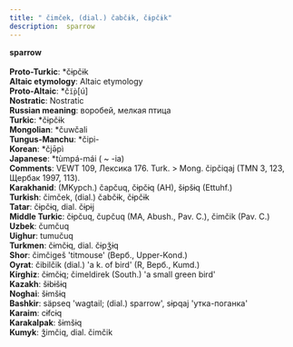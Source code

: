 ```yaml
---
title: " čimček, (dial.) čabčɨk, čɨpčɨk"
description:  sparrow
---
```

<strong> sparrow</strong><br><br>
<strong>Proto-Turkic</strong>:  *čɨpčɨk<br>
<strong>Altaic etymology</strong>:  Altaic etymology<br>
<strong> Proto-Altaic</strong>:  *č`ĭ̀p`[ú]<br>
<strong>Nostratic</strong>:  Nostratic<br>
<strong>Russian meaning</strong>:  воробей, мелкая птица<br>
<strong>Turkic</strong>:  *čɨpčɨk<br>
<strong>Mongolian</strong>:  *čuwčali<br>
<strong>Tungus-Manchu</strong>:  *čipi-<br>
<strong>Korean</strong>:  *čjǝ̄pì<br>
<strong>Japanese</strong>:  *tùmpá-mái ( ~ -ia)<br>
<strong>Comments</strong>:  VEWT 109, Лексика 176. Turk. > Mong. čipčiqaj (TMN 3, 123, Щербак 1997, 113).<br>
<strong>Karakhanid</strong>:  (MKypch.) čapčuq, čɨpčɨq (AH), šɨpšɨq (Ettuhf.)<br>
<strong>Turkish</strong>:  čimček, (dial.) čabčɨk, čɨpčɨk<br>
<strong>Tatar</strong>:  čɨpčɨq, dial. čɨpɨj<br>
<strong>Middle Turkic</strong>:  čɨpčuq, čupčuq (MA, Abush., Pav. C.), čimčik (Pav. C.)<br>
<strong>Uzbek</strong>:  čumčuq<br>
<strong>Uighur</strong>:  tumučuq<br>
<strong>Turkmen</strong>:  čɨmčɨq, dial. čɨpǯɨq<br>
<strong>Shor</strong>:  čimčigeš 'titmouse' (Верб., Upper-Kond.)<br>
<strong>Oyrat</strong>:  čibilčik (dial.) 'a k. of bird' (R, Верб., Kumd.)<br>
<strong>Kirghiz</strong>:  čɨmčɨq; čimeldirek (South.) 'a small green bird'<br>
<strong>Kazakh</strong>:  šɨbɨšɨq<br>
<strong>Noghai</strong>:  šɨmšɨq<br>
<strong>Bashkir</strong>:  säpseq 'wagtail; (dial.) sparrow', sɨpqaj 'утка-поганка'<br>
<strong>Karaim</strong>:  cɨfcɨq<br>
<strong>Karakalpak</strong>:  šɨmšɨq<br>
<strong>Kumyk</strong>:  ǯimčiq, dial. čimčik<br>


